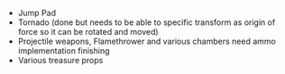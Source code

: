 - Jump Pad
- Tornado (done but needs to be able to specific transform as origin of force so it can be rotated and moved)
- Projectile weapons, Flamethrower and various chambers need ammo implementation finishing
- Various treasure props